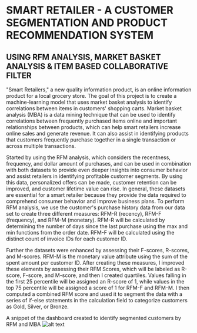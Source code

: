 # SMART RETAILER - A CUSTOMER SEGMENTATION AND PRODUCT RECOMMENDATION SYSTEM
## USING RFM ANALYSIS, MARKET BASKET ANALYSIS & ITEM BASED COLLABORATIVE FILTER 

"Smart Retailers," a new quality information product, is an online information product for a local grocery store. The goal of this project is to create a machine-learning model that uses market basket analysis to identify correlations between items in customers' shopping carts. Market basket analysis (MBA) is a data mining technique that can be used to identify correlations between frequently purchased items online and important relationships between products, which can help smart retailers increase online sales and generate revenue. It can also assist in identifying products that customers frequently purchase together in a single transaction or across multiple transactions.

Started by using the RFM analysis, which considers the recentness, frequency, and dollar amount of purchases, and can be used in combination with both datasets to provide even deeper insights into consumer behavior and assist retailers in identifying profitable customer segments. By using this data, personalized offers can be made, customer retention can be improved, and customer lifetime value can rise. In general, these datasets are essential for a smart retailer because they provide the data required to comprehend consumer behavior and improve business plans. To perform RFM analysis, we use the customer's purchase history data from our data set to create three different measures: RFM-R (recency), RFM-F (frequency), and RFM-M (monetary). RFM-R will be calculated by determining the number of days since the last purchase using the max and min functions from the order date. RFM-F will be calculated using the distinct count of invoice IDs for each customer ID.

Further the datasets were enhanced by assessing their F-scores, R-scores, and M-scores. RFM-M is the monetary value attribute using the sum of the spent amount per customer ID. After creating these measures, I improved these elements by assessing their RFM Scores, which will be labeled as R-score, F-score, and M-score, and then I created quartiles. Values falling in the first 25 percentile will be assigned an R-score of 1, while values in the top 75 percentile will be assigned a score of 1 for RFM-F and RFM-M. I then computed a combined RFM score and used it to segment the data with a series of if-else statements in the calculation field to categorize customers as Gold, Silver, or Bronze.

A snippet of the dashboard created to identify segmented customers by RFM and MBA
![alt text](https://github.com/gabrieljonathan164/Smart_Retailer-RFM-IBFC-MBA/blob/main/Dashboard.png)

